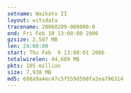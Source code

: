 ```yaml
---
setname: Waikato II
layout: witsdata
tracename: 20060209-000000-0
end: Fri Feb 10 13:00:00 2006
gzsize: 2,587 MB
len: 24:00:00
start: Thu Feb  9 13:00:01 2006
totalwirelen: 44,689 MB
pkts: 105 million
size: 7,938 MB
md5: 608a9a4ec47c5f559d598fa2ea796314
---
```

